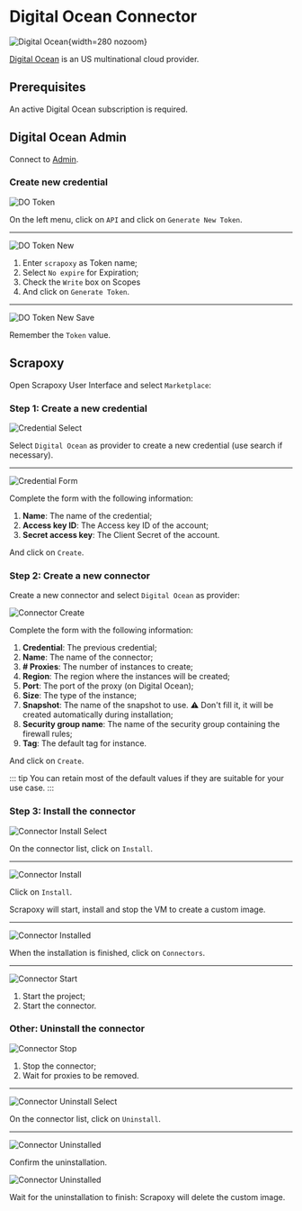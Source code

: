 # Digital Ocean Connector

![Digital Ocean](/assets/images/digitalocean.svg){width=280 nozoom}

[Digital Ocean](https://digitalocean.com) is an US multinational cloud provider.


## Prerequisites

An active Digital Ocean subscription is required.


## Digital Ocean Admin

Connect to [Admin](https://cloud.digitalocean.com).


### Create new credential

![DO Token](do_token.png)

On the left menu, click on `API` and click on `Generate New Token`.

---

![DO Token New](do_token_new.png)

1. Enter `scrapoxy` as Token name;
2. Select `No expire` for Expiration;
3. Check the `Write` box on Scopes
4. And click on `Generate Token`.

---

![DO Token New Save](do_token_new_save.png)

Remember the `Token` value.


## Scrapoxy

Open Scrapoxy User Interface and select `Marketplace`:


### Step 1: Create a new credential

![Credential Select](spx_credential_select.png)

Select `Digital Ocean` as provider to create a new credential (use search if necessary).

---

![Credential Form](spx_credential_create.png)

Complete the form with the following information:
1. **Name**: The name of the credential;
2. **Access key ID**: The Access key ID of the account;
3. **Secret access key**: The Client Secret of the account.

And click on `Create`.


### Step 2: Create a new connector

Create a new connector and select `Digital Ocean` as provider:

![Connector Create](spx_connector_create.png)

Complete the form with the following information:
1. **Credential**: The previous credential;
2. **Name**: The name of the connector;
3. **# Proxies**: The number of instances to create;
4. **Region**: The region where the instances will be created;
5. **Port**: The port of the proxy (on Digital Ocean);
6. **Size**: The type of the instance;
7. **Snapshot**: The name of the snapshot to use. ⚠️ Don't fill it, it will be created automatically during installation;
8. **Security group name**: The name of the security group containing the firewall rules;
9. **Tag**: The default tag for instance.

And click on `Create`.

::: tip
You can retain most of the default values if they are suitable for your use case.
:::


### Step 3: Install the connector

![Connector Install Select](spx_connector_install_select.png)

On the connector list, click on `Install`.

---

![Connector Install](spx_connector_install.png)

Click on `Install`.

Scrapoxy will start, install and stop the VM to create a custom image.

---

![Connector Installed](spx_connector_installed.png)

When the installation is finished, click on `Connectors`.

---

![Connector Start](spx_connector_start.png)

1. Start the project;
2. Start the connector.


### Other: Uninstall the connector

![Connector Stop](spx_connector_stop.png)

1. Stop the connector;
2. Wait for proxies to be removed.

---

![Connector Uninstall Select](spx_connector_uninstall_select.png)

On the connector list, click on `Uninstall`.

---

![Connector Uninstalled](spx_connector_uninstall_confirm.png)

Confirm the uninstallation.

![Connector Uninstalled](spx_connector_uninstalled.png)

Wait for the uninstallation to finish: Scrapoxy will delete the custom image.
